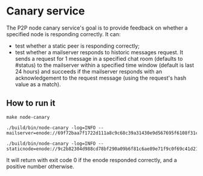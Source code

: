Canary service
======================

The P2P node canary service's goal is to provide feedback on whether a specified node is responding
correctly. It can:

- test whether a static peer is responding correctly;
- test whether a mailserver responds to historic messages request. It sends a request for 1 message in a specified chat room (defaults to #status) to the mailserver within a specified time window (default is last 24 hours) and succeeds if the mailserver responds with an acknowledgement to the request message (using the request's hash value as a match).

## How to run it

```shell
make node-canary

./build/bin/node-canary -log=INFO --mailserver=enode://69f72baa7f1722d111a8c9c68c39a31430e9d567695f6108f31ccb6cd8f0adff4991e7fdca8fa770e75bc8a511a87d24690cbc80e008175f40c157d6f6788d48@206.189.240.16:30504

./build/bin/node-canary -log=INFO --staticnode=enode://9c2b82304d988cd78bf290a09b6f81c6ae89e71f9c0f69c41d21bd5cabbd1019522d5d73d7771ea933adf0727de5e847c89e751bd807ba1f7f6fc3a0cd88d997@47.52.91.239:30305
```

It will return with exit code 0 if the enode responded correctly, and a positive number otherwise.
